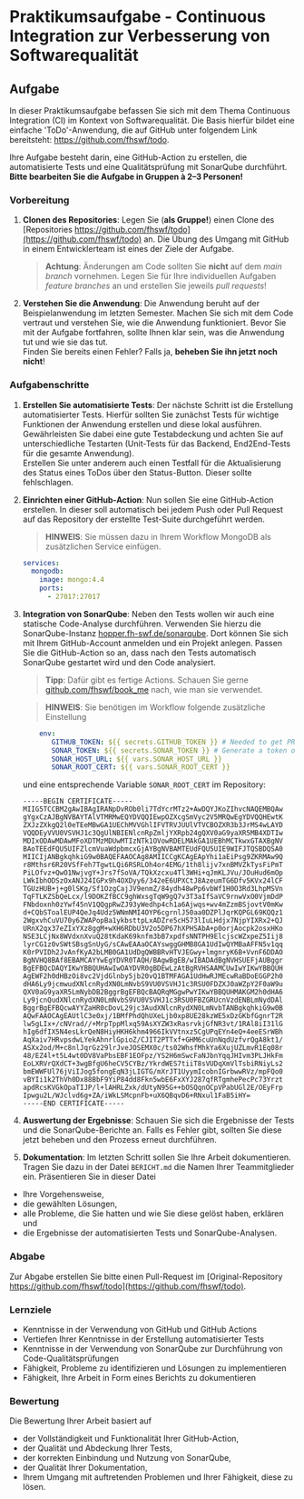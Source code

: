 # Praktikumsaufgabe - Continuous Integration zur Verbesserung von Softwarequalität

## Aufgabe

In dieser Praktikumsaufgabe befassen Sie sich mit dem Thema Continuous Integration (CI) im Kontext von Softwarequalität. Die Basis hierfür bildet eine einfache 'ToDo'-Anwendung, die auf GitHub unter folgendem Link bereitsteht: https://github.com/fhswf/todo.

Ihre Aufgabe besteht darin, eine GitHub-Action zu erstellen, die automatisierte Tests und eine Qualitätsprüfung mit SonarQube durchführt. 
**Bitte bearbeiten Sie die Aufgabe in Gruppen à 2–3 Personen!**

### Vorbereitung

1. **Clonen des Repositories**: Legen Sie (**als Gruppe!**) einen Clone des [Repositories https://github.com/fhswf/todo](https://github.com/fhswf/todo) an. 
   Die Übung des Umgang mit GitHub in einem Entwicklerteam ist eines der Ziele der Aufgabe. 
   > **Achtung**: Änderungen am Code sollten Sie **nicht** auf dem *main branch* vornehmen. Legen Sie für Ihre individuellen Aufgaben *feature branches* an und erstellen Sie jeweils *pull requests*!

1. **Verstehen Sie die Anwendung**: Die Anwendung beruht auf der Beispielanwendung im letzten Semester. Machen Sie sich mit dem Code vertraut und verstehen Sie, wie die Anwendung funktioniert. 
   Bevor Sie mit der Aufgabe fortfahren, sollte Ihnen klar sein, was die Anwendung tut und wie sie das tut. 
   <br>Finden Sie bereits einen Fehler? Falls ja, **beheben Sie ihn jetzt noch nicht**!

### Aufgabenschritte

1. **Erstellen Sie automatisierte Tests**: Der nächste Schritt ist die Erstellung automatisierter Tests. Hierfür sollten Sie zunächst Tests für wichtige Funktionen der Anwendung erstellen und diese lokal ausführen. Gewährleisten Sie dabei eine gute Testabdeckung und achten Sie auf unterschiedliche Testarten (Unit-Tests für das Backend, End2End-Tests für die gesamte Anwendung).
<br>Erstellen Sie unter anderem auch einen Testfall für die Aktualisierung des Status eines ToDos über den Status-Button. Dieser sollte fehlschlagen.

3. **Einrichten einer GitHub-Action**: Nun sollen Sie eine GitHub-Action erstellen. In dieser soll automatisch bei jedem Push oder Pull Request auf das Repository der erstellte Test-Suite durchgeführt werden.
   > **HINWEIS**: Sie müssen dazu in Ihrem Workflow MongoDB als zusätzlichen Service einfügen.
   ```yaml
   services:
     mongodb:
       image: mongo:4.4
       ports:
         - 27017:27017
   ```

5. **Integration von SonarQube**: Neben den Tests wollen wir auch eine statische Code-Analyse durchführen. Verwenden Sie hierzu die SonarQube-Instanz [hopper.fh-swf.de/sonarqube](https://hopper.fh-swf.de/sonarqube). 
   Dort können Sie sich mit Ihrem GitHub-Account anmelden und ein Projekt anlegen.
   Passen Sie die GitHub-Action so an, dass nach den Tests automatisch SonarQube gestartet wird und den Code analysiert.<br>
   > **Tipp**: Dafür gibt es fertige Actions. Schauen Sie gerne [github.com/fhswf/book_me](https://github.com/fhswf/book_me) nach, wie man sie verwendet.

   > **HINWEIS**: Sie benötigen im Workflow folgende zusätzliche Einstellung 

   ```yaml
       env:
          GITHUB_TOKEN: ${{ secrets.GITHUB_TOKEN }} # Needed to get PR information
          SONAR_TOKEN: ${{ secrets.SONAR_TOKEN }} # Generate a token on SonarQube, add it to the secrets of this repo with the name SONAR_TOKEN (Settings > Secrets > Actions > add new repository secret)
          SONAR_HOST_URL: ${{ vars.SONAR_HOST_URL }}
          SONAR_ROOT_CERT: ${{ vars.SONAR_ROOT_CERT }}
   ```
   
   und eine entsprechende Variable `SONAR_ROOT_CERT` im Repository:
   ```
   -----BEGIN CERTIFICATE-----
   MIIG5TCCBM2gAwIBAgIRANpDvROb0li7TdYcrMTz2+AwDQYJKoZIhvcNAQEMBQAw
   gYgxCzAJBgNVBAYTAlVTMRMwEQYDVQQIEwpOZXcgSmVyc2V5MRQwEgYDVQQHEwtK
   ZXJzZXkgQ2l0eTEeMBwGA1UEChMVVGhlIFVTRVJUUlVTVCBOZXR3b3JrMS4wLAYD
   VQQDEyVVU0VSVHJ1c3QgUlNBIENlcnRpZmljYXRpb24gQXV0aG9yaXR5MB4XDTIw
   MDIxODAwMDAwMFoXDTMzMDUwMTIzNTk1OVowRDELMAkGA1UEBhMCTkwxGTAXBgNV
   BAoTEEdFQU5UIFZlcmVuaWdpbmcxGjAYBgNVBAMTEUdFQU5UIE9WIFJTQSBDQSA0
   MIICIjANBgkqhkiG9w0BAQEFAAOCAg8AMIICCgKCAgEApYhi1aEiPsg9ZKRMAw9Q
   r8Mthsr6R20VSfFeh7TgwtLQi6RSRLOh4or4EMG/1th8lijv7xnBMVZkTysFiPmT
   PiLOfvz+QwO1NwjvgY+Jrs7fSoVA/TQkXzcxu4Tl3WHi+qJmKLJVu/JOuHud6mOp
   LWkIbhODSzOxANJ24IGPx9h4OXDyy6/342eE6UPXCtJ8AzeumTG6Dfv5KVx24lCF
   TGUzHUB+j+g0lSKg/Sf1OzgCajJV9enmZ/84ydh48wPp6vbWf1H0O3Rd3LhpMSVn
   TqFTLKZSbQeLcx/l9DOKZfBCC9ghWxsgTqW9gQ7v3T3aIfSaVC9rnwVxO0VjmDdP
   FNbdoxnh0zYwf45nV1QQgpRwZJ93yWedhp4ch1a6Ajwqs+wv4mZzmBSjovtV0mKw
   d+CQbSToalEUP4QeJq4Udz5WNmNMI4OYP6cgrnlJ50aa0DZPlJqrKQPGL69KQQz1
   2WgxvhCuVU70y6ZWAPopBa1ykbsttpLxADZre5cH573lIuLHdjx7NjpYIXRx2+QJ
   URnX2qx37eZIxYXz8ggM+wXH6RDbU3V2o5DP67hXPHSAbA+p0orjAocpk2osxHKo
   NSE3LCjNx8WVdxnXvuQ28tKdaK69knfm3bB7xpdfsNNTPH9ElcjscWZxpeZ5Iij8
   lyrCG1z0vSWtSBsgSnUyG/sCAwEAAaOCAYswggGHMB8GA1UdIwQYMBaAFFN5v1qq
   K0rPVIDh2JvAnfKyA2bLMB0GA1UdDgQWBBRvHTVJEGwy+lmgnryK6B+VvnF6DDAO
   BgNVHQ8BAf8EBAMCAYYwEgYDVR0TAQH/BAgwBgEB/wIBADAdBgNVHSUEFjAUBggr
   BgEFBQcDAQYIKwYBBQUHAwIwOAYDVR0gBDEwLzAtBgRVHSAAMCUwIwYIKwYBBQUH
   AgEWF2h0dHBzOi8vc2VjdGlnby5jb20vQ1BTMFAGA1UdHwRJMEcwRaBDoEGGP2h0
   dHA6Ly9jcmwudXNlcnRydXN0LmNvbS9VU0VSVHJ1c3RSU0FDZXJ0aWZpY2F0aW9u
   QXV0aG9yaXR5LmNybDB2BggrBgEFBQcBAQRqMGgwPwYIKwYBBQUHMAKGM2h0dHA6
   Ly9jcnQudXNlcnRydXN0LmNvbS9VU0VSVHJ1c3RSU0FBZGRUcnVzdENBLmNydDAl
   BggrBgEFBQcwAYYZaHR0cDovL29jc3AudXNlcnRydXN0LmNvbTANBgkqhkiG9w0B
   AQwFAAOCAgEAUtlC3e0xj/1BMfPhdQhUXeLjb0xp8UE28kzWE5xDzGKbfGgnrT2R
   lw5gLIx+/cNVrad//+MrpTppMlxq59AsXYZW3xRasrvkjGfNR3vt/1RAl8iI31lG
   hIg6dfIX5N4esLkrQeN8HiyHKH6khm4966IkVVtnxz5CgUPqEYn4eQ+4eeESrWBh
   AqXaiv7HRvpsdwLYekAhnrlGpioZ/CJIT2PTTxf+GHM6cuUnNqdUzfvrQgA8kt1/
   ASXx2od/M+c8nlJqrGz29lrJveJOSEMX0c/ts02WhsfMhkYa6XujUZLmvR1Eq08r
   48/EZ4l+t5L4wt0DV8VaPbsEBF1EOFpz/YS2H6mSwcFaNJbnYqqJHIvm3PLJHkFm
   EoLXRVrQXdCT+3wgBfgU6heCV5CYBz/YkrdWES7tiiT8sVUDqXmVlTsbiRNiyLs2
   bmEWWFUl76jViIJog5fongEqN3jLIGTG/mXrJT1UyymIcobnIGrbwwRVz/mpFQo0
   vBYIi1k2ThVh0Dx88BbF9YiP84dd8Fkn5wbE6FxXYJ287qfRTgmhePecPc73Yrzt
   apdRcsKVGkOpaTIJP/l+lAHRLZxk/dUtyN95G++bOSQqnOCpVPabUGl2E/OEyFrp
   Ipwgu2L/WJclvd6g+ZA/iWkLSMcpnFb+uX6QBqvD6+RNxul1FaB5iHY=
   -----END CERTIFICATE-----
   ```

6. **Auswertung der Ergebnisse**: Schauen Sie sich die Ergebnisse der Tests und die SonarQube-Berichte an. Falls es Fehler gibt, sollten Sie diese jetzt beheben und den Prozess erneut durchführen.

7. **Dokumentation**: Im letzten Schritt sollen Sie Ihre Arbeit dokumentieren. Tragen Sie dazu in der Datei `BERICHT.md` die Namen Ihrer Teammitglieder ein. 
Präsentieren Sie in dieser Datei
-  Ihre Vorgehensweise, 
- die gewählten Lösungen, 
- alle Probleme, die Sie hatten und wie Sie diese gelöst haben, erklären und 
- die Ergebnisse der automatisierten Tests und SonarQube-Analysen.

### Abgabe

Zur Abgabe erstellen Sie bitte einen Pull-Request im [Original-Repository https://github.com/fhswf/todo](https://github.com/fhswf/todo).

### Lernziele

- Kenntnisse in der Verwendung von GitHub und GitHub Actions
- Vertiefen Ihrer Kenntnisse in der Erstellung automatisierter Tests
- Kenntnisse in der Verwendung von SonarQube zur Durchführung von Code-Qualitätsprüfungen
- Fähigkeit, Probleme zu identifizieren und Lösungen zu implementieren
- Fähigkeit, Ihre Arbeit in Form eines Berichts zu dokumentieren

### Bewertung

Die Bewertung Ihrer Arbeit basiert auf
- der Vollständigkeit und Funktionalität Ihrer GitHub-Action,
- der Qualität und Abdeckung Ihrer Tests,
- der korrekten Einbindung und Nutzung von SonarQube,
- der Qualität Ihrer Dokumentation,
- Ihrem Umgang mit auftretenden Problemen und Ihrer Fähigkeit, diese zu lösen.
